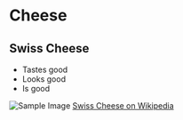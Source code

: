 # Cheese

## Swiss Cheese

- Tastes good
- Looks good
- Is good

![Sample Image](https://dfwblobstorage.blob.core.windows.net/ewcmediacontainer/eatwisconsincheese/media/content/cheesemasters-2019/swiss-cheese-header_2.jpg)
[Swiss Cheese on Wikipedia](https://en.wikipedia.org/wiki/Cheese)
